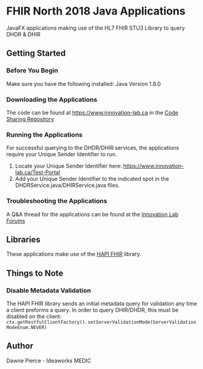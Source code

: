 # FHIR North 2018 Java Applications
JavaFX applications making use of the HL7 FHIR STU3 Library to query DHDR &amp; DHIR
## Getting Started
### Before You Begin
Make sure you have the following installed:
Java Version 1.8.0
### Downloading the Applications
The code can be found at https://www.innovation-lab.ca in the [Code Sharing Repository](https://www.innovation-lab.ca/repository)
### Running the Applications
For successful querying to the DHDR/DHIR services, the applications require your Unique Sender Identifier to run.

1. Locate your Unique Sender Identifier here: https://www.innovation-lab.ca/Test-Portal
2. Add your Unique Sender Identifier to the indicated spot in the DHDRService.java/DHIRService.java files.
### Troubleshooting the Applications
A Q&A thread for the applications can be found at the [Innovation Lab Forums](https://www.innovation-lab.ca/discussions/topic/q-a-for-fhir-in-java/)
## Libraries
These applications make use of the [HAPI FHIR](http://hapifhir.io/) library.

## Things to Note
### Disable Metadata Validation
The HAPI FHIR library sends an initial metadata query for validation any time a client preforms a query.
In order to query DHIR/DHDR, this must be disabled on the client:
```ctx.getRestfulClientFactory().setServerValidationMode(ServerValidationModeEnum.NEVER)```

## Author
Dawne Pierce - Ideaworks MEDIC